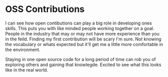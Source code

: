 # **OSS Contributions**

I can see how open contibutions can play a big role in developing ones skills. This puts you with like minded people working together on a goal. People in the industry that may or may not have more experience than you in the feild. Finding my first contribution will be scary I'm sure. Not knowing the vocabulary or whats expected but it'll get me a little more comfortable in the environment.

Staying in one open source code for a long period of time can rob you of exploring others and gaining that knowlegde. Excited to see what this looks like in the real world.
